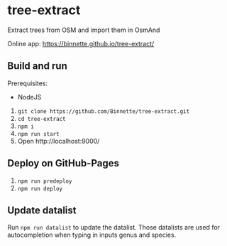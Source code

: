 # tree-extract
Extract trees from OSM and import them in OsmAnd

Online app: https://binnette.github.io/tree-extract/

## Build and run

Prerequisites:
- NodeJS 

1. `git clone https://github.com/Binnette/tree-extract.git`
1. `cd tree-extract`
1. `npm i`
1. `npm run start`
1. Open http://localhost:9000/

## Deploy on GitHub-Pages

1. `npm run predeploy`
1. `npm run deploy`

## Update datalist

Run `npm run datalist` to update the datalist. Those datalists are used for autocompletion when typing in inputs genus and species.